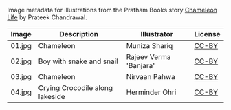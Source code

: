 Image metadata for illustrations from the Pratham Books story [Chameleon Life](https://storyweaver.org.in/stories/2482-chameleon-life) by Prateek Chandrawal.

Image | Description | Illustrator | License
----- | ----------- | ----------- | -------
01.jpg | Chameleon | Muniza Shariq | [CC-BY](https://creativecommons.org/licenses/by/4.0/)
02.jpg | Boy with snake and snail | Rajeev Verma 'Banjara' | [CC-BY](https://creativecommons.org/licenses/by/4.0/)
03.jpg | Chameleon | Nirvaan Pahwa | [CC-BY](https://creativecommons.org/licenses/by/4.0/)
04.jpg | Crying Crocodile along lakeside | Herminder Ohri | [CC-BY](https://creativecommons.org/licenses/by/4.0/)